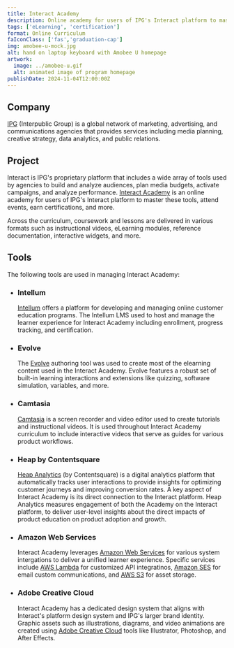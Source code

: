 ```yaml
---
title: Interact Academy
description: Online academy for users of IPG's Interact platform to master its wide array of marketing tools
tags: ['eLearning', 'certification']
format: Online Curriculum
faIconClass: ['fas','graduation-cap']
img: amobee-u-mock.jpg
alt: hand on laptop keyboard with Amobee U homepage
artwork:
  image: ../amobee-u.gif
  alt: animated image of program homepage
publishDate: 2024-11-04T12:00:00Z
---
```


## Company

[IPG](https://interpublic.com) (Interpublic Group) is a global network of marketing, advertising, and communications agencies that provides services including media planning, creative strategy, data analytics, and public relations.

## Project

Interact is IPG's proprietary platform that includes a wide array of tools used by agencies to build and analyze audiences, plan media budgets, activate campaigns, and analyze performance. [Interact Academy](https://academy.kinesso.com) is an online academy for users of IPG's Interact platform to master these tools, attend events, earn certifications, and more.
<!--
<artwork :artwork="artwork"></artwork>
-->
Across the curriculum, coursework and lessons are delivered in various formats such as instructional videos, eLearning modules, reference documentation, interactive widgets, and more.

## Tools

The following tools are used in managing Interact Academy:

- ### **Intellum**
  [Intellum](https://www.intellum.com/platform/overview) offers a platform for developing and managing online customer education programs. The Intellum LMS used to host and manage the learner experience for Interact Academy including enrollment, progress tracking, and certification.

- ### **Evolve**
  The [Evolve](https://www.evolveauthoring.com/) authoring tool was used to create most of the elearning content used in the Interact Academy. Evolve features a robust set of built-in learning interactions and extensions like quizzing, software simulation, variables, and more.

- ### **Camtasia**
  [Camtasia](https://www.techsmith.com/video-editor.html) is a screen recorder and video editor used to create tutorials and instructional videos. It is used throughout Interact Academy curriculum to include interactive videos that serve as guides for various product workflows.

- ### **Heap by Contentsquare**
  [Heap Analytics]([url](https://www.heap.io/)) (by Contentsquare) is a digital analytics platform that automatically tracks user interactions to provide insights for optimizing customer journeys and improving conversion rates. A key aspect of Interact Academy is its direct connection to the Interact platform. Heap Analytics measures engagement of both the Academy on the Interact platform, to deliver user-level insights about the direct impacts of product education on product adoption and growth.

- ### **Amazon Web Services**
  Interact Academy leverages [Amazon Web Services](https://aws.amazon.com/) for various system intergations to deliver a unified learner experience. Specific services include [AWS Lambda](https://aws.amazon.com/lambda/) for customized API integratinos, [Amazon SES](https://aws.amazon.com/ses/) for email custom communications, and [AWS S3](https://aws.amazon.com/s3/) for asset storage.

- ### **Adobe Creative Cloud**
  Interact Academy has a dedicated design system that aligns with Interact's platform design system and IPG's larger brand identity. Graphic assets such as illustrations, diagrams, and video animations are created using [Adobe Creative Cloud](https://www.adobe.com/creativecloud) tools like Illustrator, Photoshop, and After Effects.
